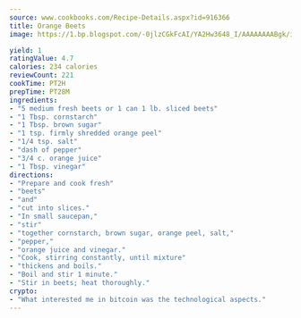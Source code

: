 ```yaml
---
source: www.cookbooks.com/Recipe-Details.aspx?id=916366
title: Orange Beets
image: https://1.bp.blogspot.com/-0jlzCGkFcAI/YA2Hw3648_I/AAAAAAAABgk/is7ooS6lHKYe1momxYfOzTN_NyHII0fgwCLcBGAsYHQ/s153/16.png

yield: 1
ratingValue: 4.7
calories: 234 calories
reviewCount: 221
cookTime: PT2H
prepTime: PT28M
ingredients:
- "5 medium fresh beets or 1 can 1 lb. sliced beets"
- "1 Tbsp. cornstarch"
- "1 Tbsp. brown sugar"
- "1 tsp. firmly shredded orange peel"
- "1/4 tsp. salt"
- "dash of pepper"
- "3/4 c. orange juice"
- "1 Tbsp. vinegar"
directions:
- "Prepare and cook fresh"
- "beets"
- "and"
- "cut into slices."
- "In small saucepan,"
- "stir"
- "together cornstarch, brown sugar, orange peel, salt,"
- "pepper,"
- "orange juice and vinegar."
- "Cook, stirring constantly, until mixture"
- "thickens and boils."
- "Boil and stir 1 minute."
- "Stir in beets; heat thoroughly."
crypto:
- "What interested me in bitcoin was the technological aspects."
---
```

